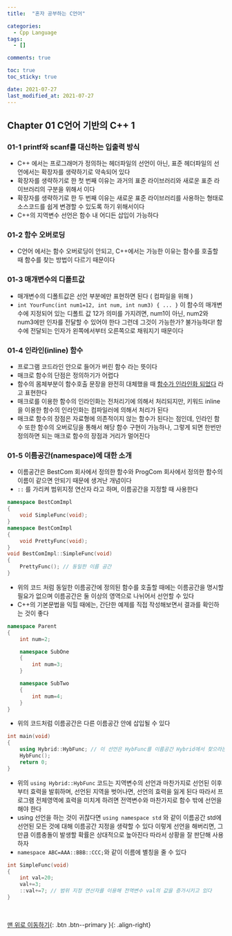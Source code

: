 ```yaml
---
title:  "혼자 공부하는 C언어" 

categories:
  - Cpp Language
tags:
  - []

comments: true

toc: true
toc_sticky: true

date: 2021-07-27
last_modified_at: 2021-07-27
---
```


## Chapter 01 C언어 기반의 C++ 1

### 01-1 printf와 scanf를 대신하는 입출력 방식
- C++ 에서는 프로그래머가 정의하는 헤더파일의 선언이 아닌, 표준 헤더파일의 선언에서는 확장자를 생략하기로 약속되어 있다
- 확장자를 생략하기로 한 첫 번째 이유는 과거의 표준 라이브러리와 새로운 표준 라이브러리의 구분을 위해서 이다
- 확장자를 생략하기로 한 두 번째 이유는 새로운 표준 라이브러리를 사용하는 형태로 소스코드를 쉽게 변경할 수 있도록 하기 위해서이다
- C++의 지역변수 선언은 함수 내 어디든 삽입이 가능하다

### 01-2 함수 오버로딩
- C언어 에서는 함수 오버로딩이 안되고, C++에서는 가능한 이유는 함수를 호출할 때 함수를 찾는 방법이 다르기 때문이다

### 01-3 매개변수의 디폴트값
- 매개변수의 디폴트값은 선언 부분에만 표현하면 된다 ( 컴파일을 위해 )
- `int YourFunc(int num1=12, int num, int num3) { ... }` 이 함수의 매개변수에 지정되어 있는 디폴트 값 12가 의미를 가지려면, num1이 아닌, num2와 num3에만 인자를 전달할 수 있어야 한다 그런데 그것이 가능한가? 불가능하다! 함수에 전달되는 인자가 왼쪽에서부터 오른쪽으로 채워지기 때문이다

### 01-4 인라인(inline) 함수
- 프로그램 코드라인 안으로 들어가 버린 함수 라는 뜻이다
- 매크로 함수의 단점은 정의하기가 어렵다
- 함수의 몸체부분이 함수호출 문장을 완전히 대체했을 때 <u>함수가 인라인화 되었다</u> 라고 표현한다
- 매크로를 이용한 함수의 인라인화는 전처리기에 의해서 처리되지만, 키워드 inline을 이용한 함수의 인라인화는 컴파일러에 의해서 처리가 된다
- 매크로 함수의 장점은 자료형에 의존적이지 않는 함수가 된다는 점인데, 인라인 함수 또한 함수의 오버로딩을 통해서 해당 함수 구현이 가능하나, 그렇게 되면 한번만 정의하면 되는 매크로 함수의 장점과 거리가 멀어진다

### 01-5 이름공간(namespace)에 대한 소개
- 이름공간은 BestCom 회사에서 정의한 함수와 ProgCom 회사에서 정의한 함수의 이름이 같으면 안되기 때문에 생겨난 개념이다
- `::` 를 가리켜 범위지정 연산자 라고 하며, 이름공간을 지정할 때 사용한다

```cpp
namespace BestComImpl
{
	void SimpleFunc(void);
}
namespace BestComImpl
{
	void PrettyFunc(void);
}
void BestComImpl::SimpleFunc(void)
{
	PrettyFunc(); // 동일한 이름 공간
}
```

- 위의 코드 처럼 동일한 이름공간에 정의된 함수를 호출할 때에는 이름공간을 명시할 필요가 없으며 이름공간은 둘 이상의 영역으로 나뉘어서 선언할 수 있다
- C++의 기본문법을 익힐 때에는, 간단한 예제를 직접 작성해보면서 결과를 확인하는 것이 좋다

```cpp
namespace Parent
{
	int num=2;

	namespace SubOne
	{
		int num=3;
	}

	namespace SubTwo
	{
		int num=4;
	}
}
```

- 위의 코드처럼 이름공간은 다른 이름공간 안에 삽입될 수 있다

```cpp
int main(void)
{
	using Hybrid::HybFunc; // 이 선언은 HybFunc를 이름공간 Hybrid에서 찾으라는 일종의 선언이다
	HybFunc();
	return 0;
}
```

- 위의 `using Hybrid::HybFunc` 코드는 지역변수의 선언과 마찬가지로 선언된 이후부터 효력을 발휘하며, 선언된 지역을 벗어나면, 선언의 효력을 잃게 된다 따라서 프로그램 전체영역에 효력을 미치게 하려면 전역변수와 마찬가지로 함수 밖에 선언을 해야 한다
- using 선언을 하는 것이 귀찮다면 `using namespace std` 와 같이 이름공간 std에 선언된 모든 것에 대해 이름공간 지정을 생략할 수 있다 이렇게 선언을 해버리면, 그만큼 이름충돌이 발생할 확률은 상대적으로 높아진다 따라서 상황을 잘 판단해 사용하자
- `namespace ABC=AAA::BBB::CCC;`와 같이 이름에 별칭을 줄 수 있다

```cpp
int SimpleFunc(void)
{
	int val=20;
	val+=3;
	::val+=7; // 범위 지정 연산자를 이용해 전역변수 val의 값을 증가시키고 있다
}
```

<br>

[맨 위로 이동하기](#){: .btn .btn--primary }{: .align-right}